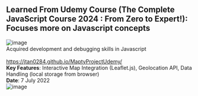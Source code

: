 ## Learned From Udemy Course (The Complete JavaScript Course 2024 : From Zero to Expert!): Focuses more on Javascript concepts<br>
![image](https://github.com/user-attachments/assets/3e85182c-4394-4b80-87d1-ac7202459c05)
<br>Acquired development and debugging skills in Javascript<br>
<br>https://jtan0284.github.io/MaptyProjectUdemy/<br>
<b>Key Features</b>: Interactive Map Integration (Leaflet.js), Geolocation API, Data Handling (local storage from browser)<br>
<b>Date</b>: 7 July 2022<br>
![image](https://github.com/user-attachments/assets/317d94ad-c925-46c5-b255-a52f0762994f)
